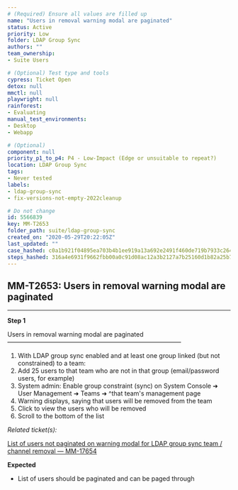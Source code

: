 ```yaml
---
# (Required) Ensure all values are filled up
name: "Users in removal warning modal are paginated"
status: Active
priority: Low
folder: LDAP Group Sync
authors: ""
team_ownership: 
- Suite Users

# (Optional) Test type and tools
cypress: Ticket Open
detox: null
mmctl: null
playwright: null
rainforest: 
- Evaluating
manual_test_environments: 
- Desktop
- Webapp

# (Optional)
component: null
priority_p1_to_p4: P4 - Low-Impact (Edge or unsuitable to repeat?)
location: LDAP Group Sync
tags: 
- Never tested
labels: 
- ldap-group-sync
- fix-versions-not-empty-2022cleanup

# Do not change
id: 5566839
key: MM-T2653
folder_path: suite/ldap-group-sync
created_on: "2020-05-29T20:22:05Z"
last_updated: ""
case_hashed: c0a1b921f04895ea703b4b1ee919a13a692e2491f460de719b7933c2644ab8434372f7374b50f880d4de9caccf692951
steps_hashed: 316a4e6931f9662fbb00a0c91d08ac12a3b2127a7b25160d1b82a25b7be4bc9fa88b58456693644bbb8f0a40b2366496
---
```


## MM-T2653: Users in removal warning modal are paginated

---

**Step 1**

Users in removal warning modal are paginated\
————————————————————————————

1. With LDAP group sync enabled and at least one group linked (but not constrained) to a team:
2. Add 25 users to that team who are not in that group (email/password users, for example)
3. System admin: Enable group constraint (sync) on System Console ➜ User Management ➜ Teams ➜ ^that team's management page
4. Warning displays, saying that users will be removed from the team
5. Click to view the users who will be removed
6. Scroll to the bottom of the list

_Related ticket(s):_

[List of users not paginated on warning modal for LDAP group sync team / channel removal — MM-17654](https://mattermost.atlassian.net/browse/MM-17654)

**Expected**

- List of users should be paginated and can be paged through
